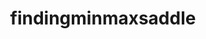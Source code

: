 ---
id: w4aaurdno86f6a2kwy5ykut
title: findingminmaxsaddle
desc: ''
updated: 1745950293210
created: 1745949857976
---